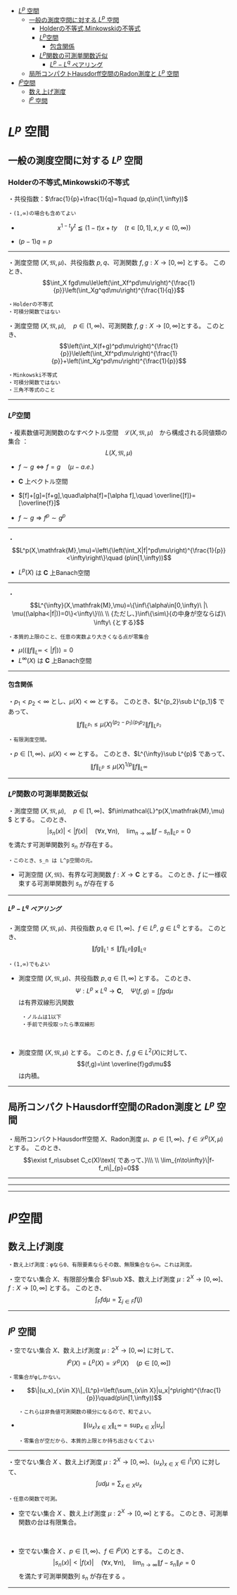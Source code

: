 
- [$L^p$ 空間](#lp-空間)
  - [一般の測度空間に対する $L^p$ 空間](#一般の測度空間に対する-lp-空間)
    - [Holderの不等式,Minkowskiの不等式](#holderの不等式minkowskiの不等式)
    - [$L^p$空間](#lp空間)
      - [包含関係](#包含関係)
    - [$L^p$関数の可測単関数近似](#lp関数の可測単関数近似)
        - [$L^p-L^q$ ペアリング](#lp-lq-ペアリング)
  - [局所コンパクトHausdorff空間のRadon測度と $L^p$ 空間](#局所コンパクトhausdorff空間のradon測度と-lp-空間)
- [$l^p$空間](#lp空間-1)
  - [数え上げ測度](#数え上げ測度)
  - [$l^p$ 空間](#lp-空間-1)



# $L^p$ 空間

## 一般の測度空間に対する $L^p$ 空間

### Holderの不等式,Minkowskiの不等式

 ・共役指数：$\frac{1}{p}+\frac{1}{q}=1\quad (p,q\in(1,\infty))$

    ・(1,∞)の場合も含めてよい

 - $$x^{1-t}y^t≦(1-t)x+ty \quad(t∊[0,1],x,y∊(0,∞))$$

 - $(p-1)q=p$

 ---

 ・測度空間 $(X,\mathfrak{M},\mu)$、共役指数 $p,q$、可測関数 $f,g:X\to[0,\infty]$ とする。
 このとき、$$\int_X fgd\mu\le\left(\int_Xf^pd\mu\right)^{\frac{1}{p}}\left(\int_Xg^qd\mu\right)^{\frac{1}{q}}$$

    ・Holderの不等式
    ・可積分関数ではない

 ・測度空間 $(X,\mathfrak{M},\mu),\quad p\in(1,\infty)$、可測関数 $f,g:X\to[0,\infty]$とする。
 このとき、$$\left(\int_X(f+g)^pd\mu\right)^{\frac{1}{p}}\le\left(\int_Xf^pd\mu\right)^{\frac{1}{p}}+\left(\int_Xg^pd\mu\right)^{\frac{1}{p}}$$ 

    ・Minkowski不等式
    ・可積分関数ではない
    ・三角不等式のこと

 ---

### $L^p$空間

・複素数値可測関数のなすベクトル空間　$\mathcal{L}(X,\mathfrak{M},\mu)$　から構成される同値類の集合 ：
 $$L(X,\mathfrak{M},\mu)$$

- $f\sim g\iff f=g \quad (\mu-a.e.)$

- $\bm{C}$ 上ベクトル空間
- $[f]+[g]=[f+g],\quad\alpha[f]=[\alpha f],\quad \overline{[f]}=[\overline{f}]$

- $f\sim g\Rightarrow f^p\sim g^p$

---

・$$L^p(X,\mathfrak{M},\mu)=\left\{\left(\int_X|f|^pd\mu\right)^{\frac{1}{p}}<\infty\right\}\quad (p\in[1,\infty))$$

- $L^p(X)$ は $\bm{C}$ 上Banach空間

---

・$$L^{\infty}(X,\mathfrak{M},\mu)=\{\inf\{\alpha\in[0,\infty)\ |\ \mu((\alpha<|f|))=0\}<\infty\}\\\ \\
{ただし、}\inf\{\sim\}{の中身が空ならば}\ \infty\ {とする}$$

    ・本質的上限のこと、任意の実数より大きくなる点が零集合

- $\mu((\|f\|_{L^{\infty}}<|f|))=0$
- $L^∞(X)$ は $\bm{C}$ 上Banach空間
  
---

#### 包含関係

・$p_1<p_2<\infty$ とし、$\mu(X)<\infty$ とする。
このとき、$L^{p_2}\sub L^{p_1}$ であって、
$$\|f\|_{L^{p_1}}\le\mu(X)^{(p_2-p_1)/p_1p_2}\|f\|_{L^{p_2}}$$

    ・有限測度空間。

・$p\in[1,\infty)$、$\mu(X)<\infty$ とする。
このとき、$L^{\infty}\sub L^{p}$ であって、
$$\|f\|_{L^{p}}\le\mu(X)^{1/p}\|f\|_{L^{\infty}}$$

---

### $L^p$関数の可測単関数近似

・測度空間 $(X,\mathfrak{M},\mu),\quad p\in[1,\infty]$、$f\in\mathcal{L}^p(X,\mathfrak{M},\mu) $ とする。
このとき、$$|s_n(x)|<|f(x)|\quad(\forall x,\forall n),\quad\lim_{n\to\infty}\|f-s_n\|_{L^p}=0$$を満たす可測単関数列 $s_n$ が存在する。

    ・このとき、s_n は L^p空間の元。

- 可測空間 $(X,\mathfrak{M})$、有界な可測関数 $f:X\to\bm{C}$ とする。
このとき、$f$ に一様収束する可測単関数列 $s_n$ が存在する

 ---

##### $L^p-L^q$ ペアリング

・測度空間 $(X,\mathfrak{M},\mu)$、共役指数 $p,q\in[1,\infty]$、$f\in L^p,\ g\in L^q$ とする。
このとき、$$\|fg\|_{L^1}\le \|f\|_{L^p}\|g\|_{L^q}$$

    ・(1,∞)でもよい

- 測度空間 $(X,\mathfrak{M},\mu)$、共役指数 $p,q\in[1,\infty]$ とする。
 このとき、$$\Psi:L^p\times L^q\to\bm{C},\quad\Psi(f,g)=\int fgd\mu$$は有界双線形汎関数

       ・ノルムは1以下
       ・手前で共役取ったら準双線形

<br>

- 測度空間 $(X,\mathfrak{M},\mu)$ とする。
 このとき、$f,g\in L^2(X)$に対して、
 $$(f,g)=\int \overline{f}gd\mu$$は内積。

---

## 局所コンパクトHausdorff空間のRadon測度と $L^p$ 空間

・局所コンパクトHausdorff空間 $X$、Radon測度 $\mu$、$p\in[1,\infty)$、$f\in\mathcal{L}^p(X,\mu)$ とする。
このとき、
$$\exist f_n\subset C_c(X)\text{ であって、}\\\ \\
\lim_{n\to\infty}\|f-f_n\|_{p}=0$$

---
---
---

# $l^p$空間

## 数え上げ測度

    ・数え上げ測度：φなら0、有限要素ならその数、無限集合なら∞。これは測度。

・空でない集合 $X$、有限部分集合 $F\sub X$、数え上げ測度 $\mu:2^X\to[0,\infty]$、$f:X\to[0,\infty]$ とする。
このとき、$$\int_F fd\mu=\sum_{j\in F}f(j)$$

---

## $l^p$ 空間

・空でない集合 $X$、数え上げ測度 $\mu:2^X\to[0,\infty]$ に対して、
$$l^p(X)=L^p(X)=\mathcal{L}^p(X)\quad(p\in[0,\infty])$$

    ・零集合がφしかない。

- $$\|(u_x)_{x\in X}\|_{L^p}=\left(\sum_{x\in X}|u_x|^p\right)^{\frac{1}{p}}\quad(p\in[1,\infty))$$

      ・これらは非負値可測関数の積分になるので、和でよい。

- $$\|(u_x)_{x\in X}\|_{L^{\infty}}=\sup_{x\in X}|u_x|$$

      ・零集合が空だから、本質的上限とか持ち出さなくてよい
    
 ---

・空でない集合 $X$ 、数え上げ測度 $\mu:2^X\to[0,\infty]$、$(u_x)_{x\in X}\in l^1(X)$  に対して、
$$\int ud\mu=\sum_{x\in X}u_x$$

    ・任意の関数で可測。

- 空でない集合 $X$ 、数え上げ測度 $\mu:2^X\to[0,\infty]$ とする。
 このとき、可測単関数の台は有限集合。
 <br>

- 空でない集合 $X$ 、$p\in[1,\infty)$、$f\in l^p(X)$  とする。
 このとき、$$|s_n(x)|<|f(x)|\quad(\forall x,\forall n),\quad\lim_{n\to\infty}\|f-s_n\|_{l^p}=0$$を満たす可測単関数列 $s_n$ が存在する 。


---
